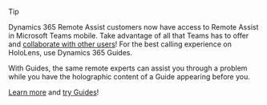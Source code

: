 > [!TIP]
> Dynamics 365 Remote Assist customers now have access to Remote Assist in Microsoft Teams mobile. Take advantage of all that Teams has to offer and [collaborate with other users](../remote-assist/teams-mobile-all.md)! For the best calling experience on HoloLens, use Dynamics 365 Guides.
>
> With Guides, the same remote experts can assist you through a problem while you have the holographic content of a Guide appearing before you.  
>
> [Learn more](https://go.microsoft.com/fwlink/?linkid=2227374) and [try Guides](https://go.microsoft.com/fwlink/?linkid=2227510)!
